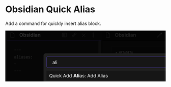 Obsidian Quick Alias
==========

Add a command for quickly insert alias block.

![screenshot](https://raw.githubusercontent.com/uonr/obsidian-quick-alias/master/obsidian-quick-alias.png)
